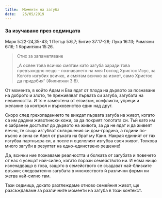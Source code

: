 ```yaml
---
title:  Моменти на загуба
date:   25/05/2019
---
```


### За изучаване през седмицата
Марк 5:22-24,35-43; 1 Петър 5:6,7; Битие 37:17-28; Лука 16:13; Римляни 6:16; 1 Коринтяни 15:26.

> <p>Стих за запаметяване</p>
> „А освен това всичко смятам като загуба заради това превъзходно нещо – познаването на моя Господ Христос Исус, за Когото изгубих всичко, и смятам всичко за измет, само Христос да придобия“ (Филипяни 3:8).

От момента, в който Адам и Ева ядат от плода на дървото за познаване на доброто и злото, те преживяват първата си загуба, загубата на невинността. И тя е заместена от егоизъм, конфликти, упреци и желание за контрол и върховенство един над друг. 

Скоро след грехопадението те виждат първата загуба на живот, когато са им дадени животински кожи, за да покрият голотата си. Тъй като им е забранен достъпът до дървото на живота, за да не ядат и да живеят вечно, те също изгубват съвършения си дом-градина, а години по-късно и сина си Авел от ръката на брат му Каин. Накрая единият от тях изгубва партньора си, а после и оцелелият изгубва своя живот. Толкова много загуби в резултат на едно-единствено решение!

Да, всички ние познаваме реалността и болката от загубата и повечето от нас я усещат най-силно, когато порази семейството ни. И няма нищо изненадващо в това, защото в семейството се създават най-близките връзки; следователно загубата в множеството ѝ различни форми ни жегва най-силно там.

Тази седмица, докато разглеждаме отново семейния живот, ще разсъждаваме за различните моменти на загуба в този контекст.